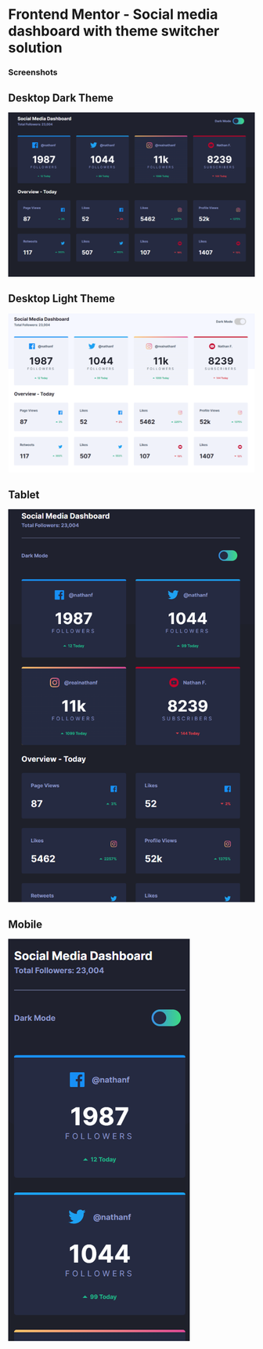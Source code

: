 # Frontend Mentor - Social media dashboard with theme switcher solution


### Screenshots

## Desktop Dark Theme
![](./design/desktop-screenshot-dark.png)

## Desktop Light Theme
![](./design/desktop-screenshot-light.png)

## Tablet
![](./design/tablet-screenshot.png)

## Mobile
![](./design/mobile-screenshot.png)
